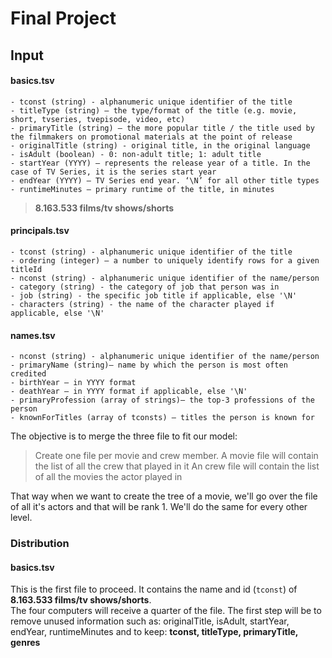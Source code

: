 # Final Project

## Input

#### basics.tsv 
    - tconst (string) - alphanumeric unique identifier of the title  
    - titleType (string) – the type/format of the title (e.g. movie, short, tvseries, tvepisode, video, etc)
    - primaryTitle (string) – the more popular title / the title used by the filmmakers on promotional materials at the point of release  
    - originalTitle (string) - original title, in the original language  
    - isAdult (boolean) - 0: non-adult title; 1: adult title  
    - startYear (YYYY) – represents the release year of a title. In the case of TV Series, it is the series start year  
    - endYear (YYYY) – TV Series end year. ‘\N’ for all other title types  
    - runtimeMinutes – primary runtime of the title, in minutes

> __8.163.533 films/tv shows/shorts__

#### principals.tsv  
    - tconst (string) - alphanumeric unique identifier of the title  
    - ordering (integer) – a number to uniquely identify rows for a given titleId  
    - nconst (string) - alphanumeric unique identifier of the name/person  
    - category (string) - the category of job that person was in  
    - job (string) - the specific job title if applicable, else '\N'  
    - characters (string) - the name of the character played if applicable, else '\N'  
#### names.tsv  
    - nconst (string) - alphanumeric unique identifier of the name/person  
    - primaryName (string)– name by which the person is most often credited  
    - birthYear – in YYYY format  
    - deathYear – in YYYY format if applicable, else '\N'  
    - primaryProfession (array of strings)– the top-3 professions of the person  
    - knownForTitles (array of tconsts) – titles the person is known for  

The objective is to merge the three file to fit our model:  
> Create one file per movie and crew member. 
> A movie file will contain the list of all the crew that played in it
> An crew file will contain the list of all the movies the actor played in

That way when we want to create the tree of a movie, we'll go over the file of all it's actors and that will be rank 1.
We'll do the same for every other level.

### Distribution

#### basics.tsv
This is the first file to proceed. It contains the name and id (`tconst`) of __8.163.533 films/tv shows/shorts__.  
The four computers will receive a quarter of the file.
The first step will be to remove unused information such as: originalTitle, isAdult, startYear, endYear, runtimeMinutes
and to keep: **tconst, titleType, primaryTitle, genres**

